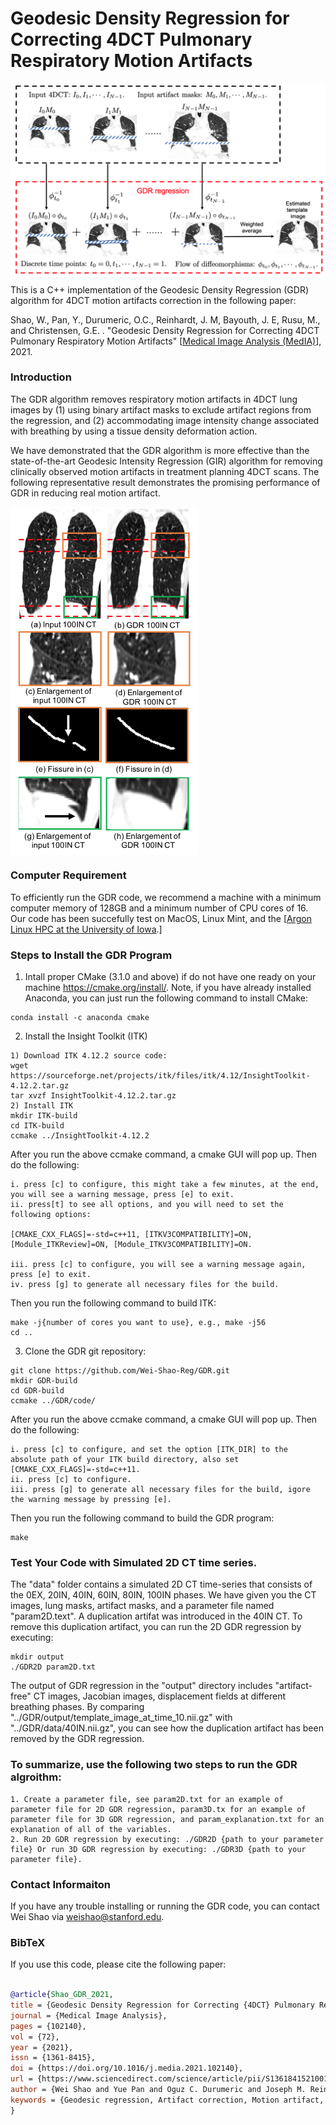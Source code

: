 # Geodesic Density Regression for Correcting 4DCT Pulmonary Respiratory Motion Artifacts

<img src="images/pipeline.png" align="center" width="800">

This is a C++ implementation of the Geodesic Density Regression (GDR) algorithm for 4DCT motion artifacts correction in the following paper:

Shao, W., Pan, Y., Durumeric, O.C., Reinhardt, J. M, Bayouth, J. E, Rusu, M., and Christensen, G.E. . "Geodesic Density Regression for Correcting 4DCT Pulmonary Respiratory Motion Artifacts" [[Medical Image Analysis (MedIA)](https://doi.org/10.1016/j.media.2021.102140)], 2021.

### Introduction
The GDR algorithm removes respiratory motion artifacts in 4DCT lung images by (1) using binary artifact masks to exclude artifact regions from the regression, and (2) accommodating image intensity change associated with breathing by using a tissue density deformation action.

We have demonstrated that the GDR algorithm is more effective than the state-of-the-art Geodesic Intensity Regression (GIR) algorithm for removing clinically observed motion artifacts in treatment planning 4DCT scans. The following representative result demonstrates the promising performance of GDR in reducing real motion artifact.

<img src="images/GDR_result.png" align="center" width="300">

### Computer Requirement
To efficiently run the GDR code, we recommend a machine with a minimum computer memory of 128GB and a minimum number of CPU cores of 16. Our code has been succefully test on MacOS, Linux Mint, and the [[Argon Linux HPC at the University of Iowa](https://hpc.uiowa.edu/event/63831).]

### Steps to Install the GDR Program
1. Intall proper CMake (3.1.0 and above) if do not have one ready on your machine https://cmake.org/install/. Note, if you have already installed Anaconda, you can just run the following command to install CMake:
```
conda install -c anaconda cmake
```

2. Install the Insight Toolkit (ITK)
```
1) Download ITK 4.12.2 source code: 
wget https://sourceforge.net/projects/itk/files/itk/4.12/InsightToolkit-4.12.2.tar.gz
tar xvzf InsightToolkit-4.12.2.tar.gz
2) Install ITK
mkdir ITK-build
cd ITK-build
ccmake ../InsightToolkit-4.12.2
```
After you run the above ccmake command, a cmake GUI will pop up. Then do the following:
```
i. press [c] to configure, this might take a few minutes, at the end, you will see a warning message, press [e] to exit.
ii. press[t] to see all options, and you will need to set the following options: 

[CMAKE_CXX_FLAGS]=-std=c++11, [ITKV3COMPATIBILITY]=ON, [Module_ITKReview]=ON, [Module_ITKV3COMPATIBILITY]=ON.

iii. press [c] to configure, you will see a warning message again, press [e] to exit.
iv. press [g] to generate all necessary files for the build.
```
Then you run the following command to build ITK:
```
make -j{number of cores you want to use}, e.g., make -j56
cd ..
```

3. Clone the GDR git repository:
```
git clone https://github.com/Wei-Shao-Reg/GDR.git
mkdir GDR-build
cd GDR-build
ccmake ../GDR/code/ 
```
After you run the above ccmake command, a cmake GUI will pop up. Then do the following:
```
i. press [c] to configure, and set the option [ITK_DIR] to the absolute path of your ITK build directory, also set [CMAKE_CXX_FLAGS]=-std=c++11.
ii. press [c] to configure.
iii. press [g] to generate all necessary files for the build, igore the warning message by pressing [e].
```
Then you run the following command to build the GDR program:
```
make
```


### Test Your Code with Simulated 2D CT time series.

The "data" folder contains a simulated 2D CT time-series that consists of the 0EX, 20IN, 40IN, 60IN, 80IN, 100IN phases. We have given you the CT images, lung masks, artifact masks, and a parameter file named "param2D.text". A duplication artifat was introduced in the 40IN CT. To remove this duplication artifact, you can run the 2D GDR regression by executing: 

```
mkdir output
./GDR2D param2D.txt
```

The output of GDR regression in the "output" directory includes "artifact-free" CT images, Jacobian images, displacement fields at different breathing phases. By comparing "../GDR/output/template_image_at_time_10.nii.gz" with "../GDR/data/40IN.nii.gz", you can see how the duplication artifact has been removed by the GDR regression.


### To summarize, use the following two steps to run the GDR algroithm:
```
1. Create a parameter file, see param2D.txt for an example of parameter file for 2D GDR regression, param3D.tx for an example of parameter file for 3D GDR regression, and param_explanation.txt for an explanation of all of the variables.
2. Run 2D GDR regression by executing: ./GDR2D {path to your parameter file} Or run 3D GDR regression by executing: ./GDR3D {path to your parameter file}.
```


### Contact Informaiton
If you have any trouble installing or running the GDR code, you can contact Wei Shao via weishao@stanford.edu.

### BibTeX

If you use this code, please cite the following paper:

```bibtex

@article{Shao_GDR_2021,
title = {Geodesic Density Regression for Correcting {4DCT} Pulmonary Respiratory Motion Artifacts},
journal = {Medical Image Analysis},
pages = {102140},
vol = {72},
year = {2021},
issn = {1361-8415},
doi = {https://doi.org/10.1016/j.media.2021.102140},
url = {https://www.sciencedirect.com/science/article/pii/S1361841521001869},
author = {Wei Shao and Yue Pan and Oguz C. Durumeric and Joseph M. Reinhardt and John E. Bayouth and Mirabela Rusu and Gary E. Christensen},
keywords = {Geodesic regression, Artifact correction, Motion artifact, 4DCT, Image registration, Lung cancer}
}
```
